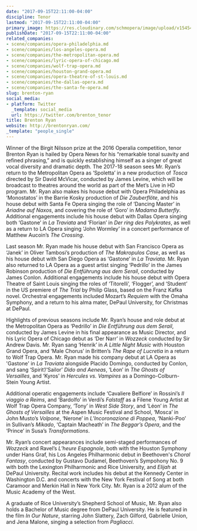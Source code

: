```yaml
---
date: "2017-09-15T22:11:00-04:00"
discipline: Tenor
lastmod: "2017-09-15T22:11:00-04:00"
primary_image: https://res.cloudinary.com/schmopera/image/upload/v1545409169/media/webhook-uploads/1505527828855/Brenton_Ryan_noPC_d_300dpi.jpg.jpg
publishDate: "2017-09-15T22:11:00-04:00"
related_companies:
- scene/companies/opera-philadelphia.md
- scene/companies/los-angeles-opera.md
- scene/companies/the-metropolitan-opera.md
- scene/companies/lyric-opera-of-chicago.md
- scene/companies/wolf-trap-opera.md
- scene/companies/houston-grand-opera.md
- scene/companies/opera-theatre-of-st-louis.md
- scene/companies/the-dallas-opera.md
- scene/companies/the-santa-fe-opera.md
slug: brenton-ryan
social_media:
- platform: Twitter
  _template: social_media
  url: https://twitter.com/brenton_tenor
title: Brenton Ryan
website: http://brentonryan.com/
_template: "people_single"
---
```


Winner of the Birgit Nilsson prize at the 2016 Operalia competition, tenor Brenton Ryan is hailed by Opera News for his “remarkable tonal suavity and refined phrasing,” and is quickly establishing himself as a singer of great vocal diversity and dramatic depth. The 2017-18 season sees Mr. Ryan’s return to the Metropolitan Opera as ‘Spoletta’ in a new production of *Tosca* directed by Sir David McVicar, conducted by James Levine, which will be broadcast to theatres around the world as part of the Met’s Live in HD program. Mr. Ryan also makes his house debut with Opera Philadelphia as ‘Monostatos’ in the Barrie Kosky production of *Die Zauberflöte*, and his house debut with Santa Fe Opera singing the role of ‘Dancing Master’ in *Ariadne auf Naxos*, and covering the role of ‘Goro’ in *Madama Butterfly*. Additional engagements include his house debut with Dallas Opera singing both ‘Gastone’ in *La Traviata* and ‘Florian’ in *Der ring des Polykrates*, as well as a return to LA Opera singing ‘John Wormley’ in a concert performance of Matthew Aucoin’s *The Crossing*.  

Last season Mr. Ryan made his house debut with San Francisco Opera as ‘Janek’ in Oliver Tambosi’s production of *The Makropulos Case*, as well as his house debut with San Diego Opera as ‘Gastone’ in *La Traviata*. Mr. Ryan also returned to LA Opera as a guest artist singing ‘Pedrillo’ in the James Robinson production of *Die Entführung aus dem Serail*, conducted by James Conlon. Additional engagements include his house debut with Opera Theatre of Saint Louis singing the roles of ‘Titorelli’, ‘Flogger’, and ‘Student’ in the US premiere of *The Trial* by Philip Glass, based on the Franz Kafka novel. Orchestral engagements included Mozart’s *Requiem* with the Omaha Symphony, and a return to his alma mater, DePaul University, for Christmas at DePaul. 

Highlights of previous seasons include Mr. Ryan’s house and role debut at the Metropolitan Opera as ‘Pedrillo’ in *Die Entführung aus dem Serail*, conducted by James Levine in his final appearance as Music Director, and his Lyric Opera of Chicago debut as ‘Der Narr’ in *Wozzeck* conducted by Sir Andrew Davis. Mr. Ryan sang ‘Henrik’ in *A Little Night Music* with Houston Grand Opera, and ‘Male Chorus’ in Britten’s *The Rape of Lucretia* in a return to Wolf Trap Opera. Mr. Ryan made his company debut at LA Opera as 'Gastone' in *La Traviata* alongside Placido Domingo, conducted by Conlon, and sang ‘Spirit’/‘Sailor’ *Dido and Aeneas*, ‘Léon’ in *The Ghosts of Versailles*, and ‘Kyros’ in *Hercules vs. Vampires* as a Domingo-Colburn-Stein Young Artist.  

Additional operatic engagements include ‘Cavaliere Belfiore’ in Rossini’s *Il viaggio a Reims*, and ‘Bardolfo’ in Verdi’s *Falstaff* as a Filene Young Artist at Wolf Trap Opera Company, ‘Tony’ in *West Side Story*, and ‘Léon’ in *The Ghosts of Versailles* at the Aspen Music Festival and School, ‘Mosca’ in John Musto’s *Volpone*, ‘Nerone’ in *L’Incoronazione di Poppea*, ‘Nanki-Poo’ in Sullivan’s *Mikado*, ‘Captain Macheath’ in *The Beggar’s Opera*, and the ‘Prince’ in Susa’s *Transformations*. 

Mr. Ryan’s concert appearances include semi-staged performances of *Wozzeck* and Ravel’s *L’heure Espagnole*, both with the Houston Symphony under Hans Graf, his Los Angeles Philharmonic debut in Beethoven's *Choral Fantasy*, conducted by Gustavo Dudamel, Beethoven’s Sympohony No. 9 with both the Lexington Philharmonic and Rice University, and *Elijah* at DePaul University. Recital work includes his debut at the Kennedy Center in Washington D.C. and concerts with the New York Festival of Song at both Caramoor and Merkin Hall in New York City. Mr. Ryan is a 2012 alum of the Music Academy of the West. 

A graduate of Rice University’s Shepherd School of Music, Mr. Ryan also holds a Bachelor of Music degree from DePaul University. He is featured in the film *In Our Nature*, starring John Slattery, Zach Gilford, Gabrielle Union, and Jena Malone, singing a selection from *Pagliacci*.
